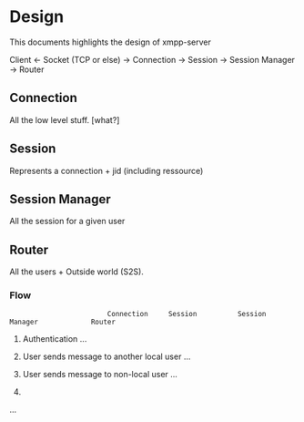# Design

This documents highlights the design of xmpp-server

Client <- Socket (TCP or else) -> Connection -> Session -> Session Manager -> Router 

## Connection

All the low level stuff. [what?]

## Session

Represents a connection + jid (including ressource)

## Session Manager

All the session for a given user

## Router

All the users + Outside world (S2S).

### Flow

                            Connection     Session          Session Manager             Router              

1. Authentication
...

2. User sends message to another local user
...

3. User sends message to non-local user
...

4.
...


